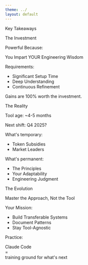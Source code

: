```yaml
---
theme: ../
layout: default
---
```


<div class="text-4xl text-center mb-6 text-gray-900 font-bold">Key Takeaways</div>

<div class="grid grid-cols-3 gap-6">
<v-clicks>
<!-- THE INVESTMENT -->
<div class="bg-gradient-to-b from-gray-50 to-gray-100 px-5 py-2 rounded-lg shadow-lg border-1 border-gray-400">
  <p class="text-2xl font-bold mb-3">The Investment</p>
  <div class="space-y-3 text-left">
    <div class="space-y-1">
      <p class="text-xs font-semibold text-emerald-600 uppercase tracking-wide">Powerful Because:</p>
      <p class="text-sm leading-tight">You Impart YOUR Engineering Wisdom</p>
    </div>
    <div class="space-y-1 mt-3">
      <p class="text-xs font-semibold text-amber-600 uppercase tracking-wide">Requirements:</p>
      <ul class="text-sm space-y-0.5">
        <li>Significant Setup Time</li>
        <li>Deep Understanding</li>
        <li>Continuous Refinement</li>
      </ul>
    </div>
    <p class="text-xs font-bold text-purple-700 uppercase tracking-wide">Gains are 100% worth the investment.</p>
  </div>
</div>

<!-- THE REALITY -->
<div class="bg-gradient-to-b from-gray-50 to-gray-100 px-5 py-2 rounded-lg shadow-lg border-1 border-gray-400">
  <p class="text-2xl font-bold mb-3">The Reality</p>
  <div class="space-y-3 text-left">
    <p class="text-xs"><span class="font-bold">Tool age:</span> ~4-5 months</p>
    <p class="text-xs"><span class="font-bold">Next shift:</span> Q4 2025?</p>
    <div class="space-y-1 mt-3">
      <p class="text-xs font-semibold uppercase tracking-wide">What's temporary:</p>
      <ul class="text-sm space-y-0.5">
        <li>Token Subsidies</li>
        <li>Market Leaders</li>
      </ul>
    </div>
    <div class="space-y-1 mt-3">
      <p class="text-xs font-semibold uppercase tracking-wide">What's permanent:</p>
      <ul class="text-sm space-y-0.5">
        <li>The Principles</li>
        <li>Your Adaptability</li>
        <li>Engineering Judgment</li>
      </ul>
    </div>
  </div>
</div>

<!-- THE EVOLUTION -->
<div class="bg-gradient-to-b from-gray-50 to-gray-100 px-5 py-2 rounded-lg shadow-lg border-1 border-gray-400">
  <p class="text-2xl font-bold mb-3">The Evolution</p>
  <div class="space-y-3 text-left">
    <p class="text-xs font-bold text-sky-700 leading-tight">Master the Approach, Not the Tool</p>
    <div class="space-y-1 mt-3">
      <p class="text-xs font-semibold uppercase tracking-wide">Your Mission:</p>
      <ul class="text-sm space-y-0.5">
        <li>Build Transferable Systems</li>
        <li>Document Patterns</li>
        <li>Stay Tool-Agnostic</li>
      </ul>
    </div>
    <p class="text-xs font-semibold uppercase tracking-wide">Practice:</p>
    <p class="text-xs font-bold text-purple-700 uppercase tracking-wide leading-tight text-center">
      Claude Code 
      <br/>
      =
      <br/>
      training ground for what's next
    </p>
  </div>
</div>
</v-clicks>
</div>

<!--

-->

